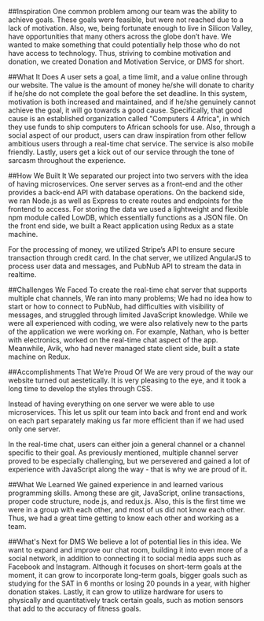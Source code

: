 ##Inspiration
One common problem among our team was the ability to achieve goals. These goals were feasible, but were not reached due to a lack of motivation. Also, we, being fortunate enough to live in Silicon Valley, have opportunities that many others across the globe don’t have. We wanted to make something that could potentially help those who do not have access to technology. Thus, striving to combine motivation and donation, we created Donation and Motivation Service, or DMS for short.

##What It Does
A user sets a goal, a time limit, and a value online through our website. The value is the amount of money he/she will donate to charity if he/she do not complete the goal before the set deadline. In this system, motivation is both increased and maintained, and if he/she genuinely cannot achieve the goal, it will go towards a good cause. Specifically, that good cause is an established organization called "Computers 4 Africa", in which they use funds to ship computers to African schools for use. Also, through a social aspect of our product, users can draw inspiration from other fellow ambitious users through a real-time chat service. The service is also mobile friendly. Lastly, users get a kick out of our service through the tone of sarcasm throughout the experience.

##How We Built It
We separated our project into two servers with the idea of having microservices. One server serves as a front-end and the other provides a back-end API with database operations. On the backend side, we ran Node.js as well as Express to create routes and endpoints for the frontend to access. For storing the data we used a lightweight and flexible npm module called LowDB, which essentially functions as a JSON file. On the front end side, we built a React application using Redux as a state machine.

For the processing of money, we utilized Stripe’s API to ensure secure transaction through credit card. In the chat server, we utilized AngularJS to process user data and messages, and PubNub API to stream the data in realtime.

##Challenges We Faced
To create the real-time chat server that supports multiple chat channels, We ran into many problems; We had no idea how to start or how to connect to PubNub, had difficulties with visibility of messages, and struggled through limited JavaScript knowledge. While we were all experienced with coding, we were also relatively new to the parts of the application we were working on. For example, Nathan, who is better with electronics, worked on the real-time chat aspect of the app. Meanwhile, Avik, who had never managed state client side, built a state machine on Redux.

##Accomplishments That We’re Proud Of
We are very proud of the way our website turned out aestetically. It is very pleasing to the eye, and it took a long time to develop the styles through CSS.

Instead of having everything on one server we were able to use microservices. This let us split our team into back and front end and work on each part separately making us far more efficient than if we had used only one server.

In the real-time chat, users can either join a general channel or a channel specific to their goal. As previously mentioned, multiple channel server proved to be especially challenging, but we persevered and gained a lot of experience with JavaScript along the way - that is why we are proud of it.

##What We Learned
We gained experience in and learned various programming skills. Among these are git, JavaScript, online transactions, proper code structure, node.js, and redux.js. Also, this is the first time we were in a group with each other, and most of us did not know each other. Thus, we had a great time getting to know each other and working as a team.

##What's Next for DMS
We believe a lot of potential lies in this idea. We want to expand and improve our chat room, building it into even more of a social network, in addition to connecting it to social media apps such as Facebook and Instagram. Although it focuses on short-term goals at the moment, it can grow to incorporate long-term goals, bigger goals such as studying for the SAT in 6 months or losing 20 pounds in a year, with higher donation stakes. Lastly, it can grow to utilize hardware for users to physically and quantitatively track certain goals, such as motion sensors that add to the accuracy of fitness goals.
